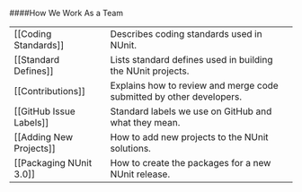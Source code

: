 ####How We Work As a Team

<table>
<tr><td>[[Coding Standards]]</td><td>Describes coding standards used in NUnit.</td></tr>
<tr><td>[[Standard Defines]]</td><td>Lists standard defines used in building the NUnit projects.</td></tr>
<tr><td>[[Contributions]]</td><td>Explains how to review and merge code submitted by other developers.</td></tr>
<tr><td>[[GitHub Issue Labels]]</td><td>Standard labels we use on GitHub and what they mean.</td></tr>
<tr><td>[[Adding New Projects]]</td><td>How to add new projects to the NUnit solutions.</td></tr>
<tr><td>[[Packaging NUnit 3.0]]</td><td>How to create the packages for a new NUnit release.</td></tr>
</td></tr>
</table>
